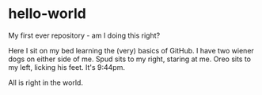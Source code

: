 # hello-world
My first ever repository - am I doing this right?

Here I sit on my bed learning the (very) basics of GitHub. I have two wiener dogs on either side of me. Spud sits to my right, staring at me. Oreo sits to my left, licking his feet. It's 9:44pm.

All is right in the world.

